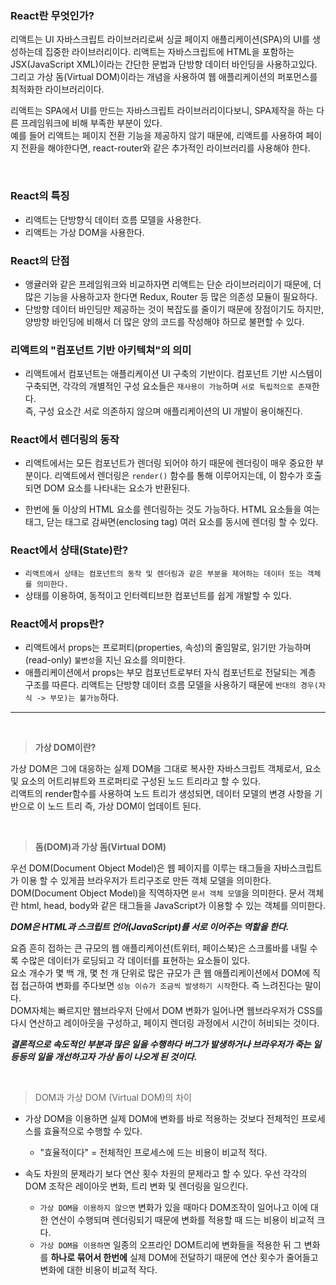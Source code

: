 ### **React란 무엇인가?**

리액트는 UI 자바스크립트 라이브러리로써 싱글 페이지 애플리케이션(SPA)의 UI를 생성하는데 집중한 라이브러리이다.
리액트는 자바스크립트에 HTML을 포함하는 JSX(JavaScript XML)이라는 간단한 문법과 단방향 데이터 바인딩을 사용하고있다. <br>
그리고 가상 돔(Virtual DOM)이라는 개념을 사용하여 웹 애플리케이션의 퍼포먼스를 최적화한 라이브러리이다.<br>

리액트는 SPA에서 UI를 만드는 자바스크립트 라이브러리이다보니, SPA제작을 하는 다른 프레임워크에 비해 부족한 부분이 있다.<br>
예를 들어 리액트는 페이지 전환 기능을 제공하지 않기 때문에, 리액트를 사용하여 페이지 전환을 해야한다면, react-router와 같은 추가적인 라이브러리를 사용해야 한다.

<br>

### **React의 특징**

- 리액트는 단방향식 데이터 흐름 모델을 사용한다.
- 리액트는 가상 DOM을 사용한다.

### **React의 단점**

- 앵귤러와 같은 프레임워크와 비교하자면 리액트는 단순 라이브러리이기 때문에, 더 많은 기능을 사용하고자 한다면 Redux, Router 등 많은 의존성 모듈이 필요하다.
- 단방향 데이터 바인딩만 제공하는 것이 복잡도를 줄이기 때문에 장점이기도 하지만, 양방향 바인딩에 비해서 더 많은 양의 코드를 작성해야 하므로 불편할 수 있다.

### **리액트의 "컴포넌트 기반 아키텍쳐"의 의미**

- 리액트에서 컴포넌트는 애플리케이션 UI 구축의 기반이다. 컴포넌트 기반 시스템이 구축되면, 각각의 개별적인 구성 요소들은 `재사용이 가능`하며 `서로 독립적으로 존재`한다.
  <br>
  즉, 구성 요소간 서로 의존하지 않으며 애플리케이션의 UI 개발이 용이해진다.

### **React에서 렌더링의 동작**

- 리액트에서는 모든 컴포넌트가 렌더링 되어야 하기 때문에 렌더링이 매우 중요한 부분이다. 리액트에서 렌더링은 `render()` 함수를 통해 이루어지는데, 이 함수가 호출되면 DOM 요소를 나타내는 요소가 반환된다.

- 한번에 둘 이상의 HTML 요소를 렌더링하는 것도 가능하다. HTML 요소들을 여는 태그, 닫는 태그로 감싸면(enclosing tag) 여러 요소를 동시에 렌더링 할 수 있다.

### **React에서 상태(State)란?**

- `리액트에서 상태는 컴포넌트의 동작 및 렌더링과 같은 부분을 제어하는 데이터 또는 객체를 의미한다.`
- 상태를 이용하여, 동적이고 인터렉티브한 컴포넌트를 쉽게 개발할 수 있다.

### **React에서 props란?**

- 리액트에서 props는 프로퍼티(properties, 속성)의 줄임말로, 읽기만 가능하며(read-only) `불변성`을 지닌 요소를 의미한다.
- 애플리케이션에서 props는 부모 컴포넌트로부터 자식 컴포넌트로 전달되는 계층 구조를 따른다. 리액트는 단방향 데이터 흐름 모델을 사용하기 때문에 `반대의 경우(자식 -> 부모)는 불가능`하다.

---

<br>

> **가상 DOM이란?**

가상 DOM은 그에 대응하는 실제 DOM을 그대로 복사한 자바스크립트 객체로서, 요소 및 요소의 어트리뷰트와 프로퍼티로 구성된 노드 트리라고 할 수 있다.
<br>
리액트의 render함수를 사용하여 노드 트리가 생성되면, 데이터 모델의 변경 사항을 기반으로 이 노드 트리 즉, 가상 DOM이 업데이트 된다.

<br>

> **돔(DOM)과 가상 돔(Virtual DOM)**

우선 DOM(Document Object Model)은 웹 페이지를 이루는 태그들을 자바스크립트가 이용 할 수 있게끔 브라우저가 트리구조로 만든 객체 모델을 의미한다.<br>
DOM(Document Object Model)을 직역하자면 `문서 객체 모델`을 의미한다.
문서 객체란 html, head, body와 같은 태그들을 JavaScript가 이용할 수 있는 객체를 의미한다.

**_DOM은 HTML과 스크립트 언어(JavaScript)를 서로 이어주는 역할을 한다._**

요즘 흔히 접하는 큰 규모의 웹 애플리케이션(트위터, 페이스북)은 스크롤바를 내릴 수록 수많은 데이터가 로딩되고 각 데이터를 표현하는 요소들이 있다. <br>
요소 개수가 몇 백 개, 몇 천 개 단위로 많은 규모가 큰 웹 애플리케이션에서 DOM에 직접 접근하여 변화를 주다보면 `성능 이슈가 조금씩 발생하기 시작`한다. 즉 느려진다는 말이다.<br>
DOM자체는 빠르지만 웹브라우저 단에서 DOM 변화가 일어나면 웹브라우저가 CSS를 다시 연산하고 레이아웃을 구성하고, 페이지 렌더링 과정에서 시간이 허비되는 것이다.

**_결론적으로 속도적인 부분과 많은 일을 수행하다 버그가 발생하거나 브라우저가 죽는 일 등등의 일을 개선하고자 가상 돔이 나오게 된 것이다._**

<br>

> DOM과 가상 DOM (Virtual DOM)의 차이

- 가상 DOM을 이용하면 실제 DOM에 변화를 바로 적용하는 것보다 전체적인 프로세스를 효율적으로 수행할 수 있다.

  - "효율적이다" = 전체적인 프로세스에 드는 비용이 비교적 적다.

- 속도 차원의 문제라기 보다 연산 횟수 차원의 문제라고 할 수 있다. 우선 각각의 DOM 조작은 레이아웃 변화, 트리 변화 및 렌더링을 일으킨다.
  - `가상 DOM을 이용하지 않으면` 변화가 있을 때마다 DOM조작이 일어나고 이에 대한 연산이 수행되며 렌더링되기 때문에 변화를 적용할 때 드는 비용이 비교적 크다.
  - `가상 DOM을 이용하면` 일종의 오프라인 DOM트리에 변화들을 적용한 뒤 그 변화를 **하나로 묶어서 한번에** 실제 DOM에 전달하기 때문에 연산 횟수가 줄어들고 변화에 대한 비용이 비교적 작다.
